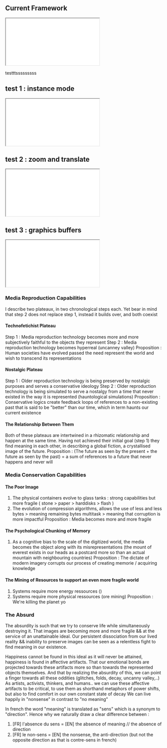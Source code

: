 ## Current Framework

<iframe src="blog/affectiveartifacts/code4.html"></iframe>

testttsssssssss


## test 1 : instance mode

<iframe src="blog/affectiveartifacts/code1.html"></iframe>

## test 2 : zoom and translate

<iframe src="blog/affectiveartifacts/code2.html"></iframe>

## test 3 : graphics buffers

<iframe src="blog/affectiveartifacts/code3.html"></iframe>



### Media Reproduction Capabilities

I describe two plateaux, in two chronological steps each.
Yet bear in mind that step 2 does not replace step 1, instead it builds over, and both coexist

#### Technofetichist Plateau

Step 1 : Media reproduction technology becomes more and more subjectively faithful to the objects they represent
Step 2 : Media reproduction technology becomes hyperreal (uncanney valley)
Proposition : Human societies have evolved passed the need represent the world and wish to transcend its representations

#### Nostalgic Plateau

Step 1 : Older reproduction technology is being preserved by nostalgic purposes and serves a conservative ideology
Step 2 : Older reproduction technology is being simulated to serve a nostalgy from a time that never existed in the way it is represented (hauntological simulations)
Proposition : Conservative logics create feedback loops of references to a non-existing past that is said to be "better" than our time, which in term haunts our current existence

#### The Relationship Between Them

Both of these plateaus are intertwined in a rhizomatic relationship and happen at the same time.
Having not achieved their initial goal (step 1) they find meaning in each other, in describing a global fiction, a crystallised image of the future.
Proposition : (The future as seen by the present + the future as seen by the past) = a sum of references to a future that never happens and never will

### Media Conservation Capabilities

#### The Poor Image

1. The physical containers evolve to glass tanks : strong capabilities but more fragile ( stone > paper > harddisks > flash )
2. The evolution of compression algorithms, allows the use of less and less bytes > meaning remaining bytes multitask > meaning that corruption is more impactful
Proposition : Media becomes more and more fragile

#### The Psychological Chunking of Memory
1. As a cognitive bias to the scale of the digitized world, the media becomes the object along with its misrepresentations
(the mount of everest exists in our heads as a postcard more so than an actual mountain with neighbouring countries)
Proposition : The dictate of modern imagery corrupts our process of creating memorie / acquiring knowledge

#### The Mining of Resources to support an even more fragile world
1. Systems require more energy ressources ()
2. Systems require more physical ressources (ore mining)
Proposition : We're killing the planet yo

### The Absurd

The absurdity is such that we try to conserve life while simultaneously destroying it.
That images are becoming more and more fragile && at the service of an unattainable ideal.
Our persistent dissociation from our lived reality && inability to preserve images can be seen as a relentless fight to find meaning in our existence.

Happiness cannot be found in this ideal as it will never be attained, happiness is found in affective artifacts.
That our emotional bonds are projected towards these artifacts more so than towards the represented objects themselves.
And that by realizing the absurdity of this, we can point a finger towards all these oddities (glitches, folds, decay, uncanny valley,..)
As artists, activists, thinkers, and humans.. we can use these affective artifacts to be critical, to use them as shorthand metaphors of power shifts, but also to find comfort in our own constant state of decay
We can live happily in "nonsense" in contrast to "no meaning"

In french the word "meaning" is translated as "sens" which is a synonym to "direction".
Hence why we naturally draw a clear difference between :
1. [FR] l'absence du sens = [EN] the absence of meaning // the absence of direction
2. [FR] le non-sens = [EN] the nonsense, the anti-direction (but not the opposite direction as that is contre-sens in french)
